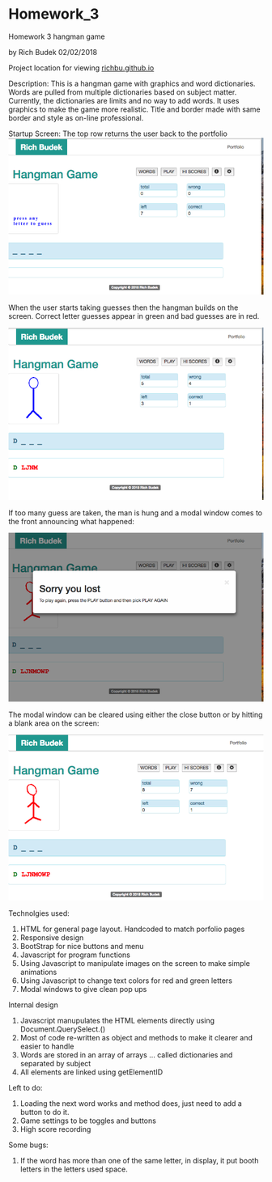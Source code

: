 # Homework_3
Homework 3  hangman game

by Rich Budek 02/02/2018

Project location for viewing   [richbu.github.io](http://richbu.github.io/Homework_2/)

Description:
This is a hangman game with graphics and word dictionaries.  Words are pulled from multiple dictionaries based on subject matter.  Currently, the dictionaries are limits and no way to add words. It uses graphics to make the game more realistic. Title and border made with same border and style as on-line professional.

Startup Screen:
The top row returns the user back to the portfolio
![Start up Screen](/screen_caps/Hangman_01.png)

When the user starts taking guesses then the hangman builds on the screen. Correct letter guesses appear in green  and bad guesses are in red.

![Typical game](/screen_caps/Hangman_02.png)


If too many guess are taken, the man is hung and a modal window comes to the front announcing what happened:

![Out of guesses](/screen_caps/Hangman_03.png)


The modal window can be cleared using either the close button or by hitting a blank area on the screen:

!["hung" man](/screen_caps/Hangman_04.png)


Technolgies used:
1. HTML for general page layout.  Handcoded to match porfolio pages
2. Responsive design
3. BootStrap for nice buttons and menu
4. Javascript for program functions
5. Using Javascript to manipulate images on the screen to make simple animations
6. Using Javascript to change text colors for red and green letters
7. Modal windows to give clean pop ups

Internal design
1. Javascript manupulates the HTML elements directly using Document.QuerySelect.()
2. Most of code re-written as object and methods to make it clearer and easier to handle
3. Words are stored in an array of arrays ... called dictionaries and separated by subject
4. All elements are linked using getElementID

Left to do:
1. Loading the next word works and method does, just need to add a button to do it.
2. Game settings to be toggles and buttons
3. High score recording

Some bugs:
1. If the word has more than one of the same letter, in display, it put booth letters in the letters used space.

